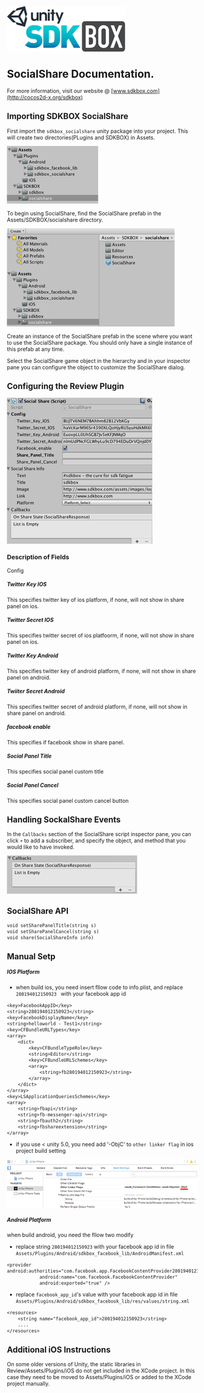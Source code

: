 ![](SDKBOX_logo.png)


<h1>SocialShare Documentation.</h1>

For more information, visit our website @ [www.sdkbox.com](http://cocos2d-x.org/sdkbox)

<h2>Importing SDKBOX SocialShare</h2>

First import the ```sdkbox_socialshare``` unity package into your project. This will create two directories(PLugins and SDKBOX) in Assets.

![](socialshare_folder.jpg)

To begin using SocialShare, find the SocialShare prefab in the Assets/SDKBOX/socialshare directory.

![](socialshare_folder_prelab.png)

Create an instance of the SocialShare prefab in the scene where you want to use the SocialShare package. You should only have a single instance of this prefab at any time.

Select the SocialShare game object in the hierarchy and in your inspector pane you can configure the object to customize the SocialShare dialog.

<h2>Configuring the Review Plugin</h2>

![](socialshare_config.png)

<h3>Description of Fields</h3>

Config

<h5>Twitter Key IOS</h5>
This specifies twitter key of ios platform, if none, will not show in share panel on ios.

<h5>Twitter Secret IOS</h5>

This specifies twitter secret of ios platfoorm, if none, will not show in share panel on ios.

<h5>Twitter Key Android</h5>

This specifies twitter key of android platform, if none, will not show in share panel on android.

<h5>Twiiter Secret Android</h5>

This specifies twitter secret of android platform, if none, will not show in share panel on android.

<h5>facebook enable</h5>

This specifies if facebook show in share panel.

<h5>Social Panel Title</h5>

This specifies social panel custom title

<h5>Social Panel Cancel</h5>

This specifies social panel custom cancel button

<h2>Handling SockalShare Events</h2>

In the ```Callbacks``` section of the SocialShare script inspector pane, you can click ```+``` to add a subscriber, and specify the object, and method that you would like to have invoked.

![](socialshare_callbacks.png)

<h2>SocialShare API</h2>

```
void setSharePanelTitle(string s)
void setSharePanelCancel(string s)
void share(SocialShareInfo info)

```

<h2>Manual Setp</h2>

<h5>IOS Platform</h5>

- when build ios, you need insert fllow code to info.plist, and replace `280194012150923 ` with your facebook app id


```
<key>FacebookAppID</key>
<string>280194012150923</string>
<key>FacebookDisplayName</key>
<string>helloworld - Test1</string>
<key>CFBundleURLTypes</key>
<array>
    <dict>
        <key>CFBundleTypeRole</key>
        <string>Editor</string>
        <key>CFBundleURLSchemes</key>
        <array>
            <string>fb280194012150923</string>
        </array>
    </dict>
</array>
<key>LSApplicationQueriesSchemes</key>
<array>
    <string>fbapi</string>
    <string>fb-messenger-api</string>
    <string>fbauth2</string>
    <string>fbshareextension</string>
</array>
```

- if you use < unity 5.0, you need add '-ObjC' to `other linker flag` in ios project build setting

![](socialshare_ios_project_setting.png)

<h5>Android Platform</h5>

when build android, you need the fllow two modify

- replace string `280194012150923` with your facebook app id in file `Assets/Plugins/Android/sdkbox_facebook_lib/AndroidManifest.xml`

```
<provider android:authorities="com.facebook.app.FacebookContentProvider280194012150923"
            android:name="com.facebook.FacebookContentProvider"
            android:exported="true" />
```

- replace `facebook_app_id`'s value with your facebook app id in file `Assets/Plugins/Android/sdkbox_facebook_lib/res/values/string.xml`

```
<resources>
    <string name="facebook_app_id">280194012150923</string>
    ....
</resources>
```

<h2>Additional iOS Instructions</h2>
On some older versions of Unity, the static libraries in Review/Assets/Plugins/iOS do not get included in the XCode project. In this case they need to be moved to Assets/Plugins/iOS or added to the XCode project manually.
